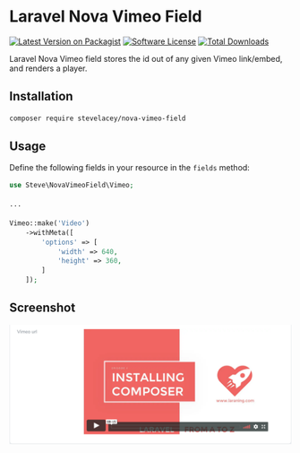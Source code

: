 # Laravel Nova Vimeo Field

[![Latest Version on Packagist](https://img.shields.io/packagist/v/stevelacey/nova-vimeo-field.svg?style=flat-square)](https://packagist.org/packages/stevelacey/nova-vimeo-field)
[![Software License](https://img.shields.io/badge/license-MIT-brightgreen.svg?style=flat-square)](LICENSE.md)
[![Total Downloads](https://img.shields.io/packagist/dt/stevelacey/nova-vimeo-field.svg?style=flat-square)](https://packagist.org/packages/stevelacey/nova-vimeo-field)

Laravel Nova Vimeo field stores the id out of any given Vimeo link/embed, and renders a player.

## Installation

```bash
composer require stevelacey/nova-vimeo-field
```

## Usage

Define the following fields in your resource in the `fields` method:

```php
use Steve\NovaVimeoField\Vimeo;

...

Vimeo::make('Video')
    ->withMeta([
        'options' => [
            'width' => 640,
            'height' => 360,
        ]
    ]);
```

## Screenshot

![Vimeo player](https://raw.githubusercontent.com/stevelacey/nova-vimeo-field/master/screenshot.png)
